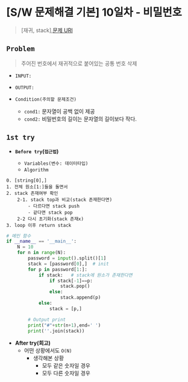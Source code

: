 # [S/W 문제해결 기본] 10일차 - 비밀번호

> [재귀, stack],[문제 URI](https://swexpertacademy.com/main/talk/solvingClub/problemView.do?solveclubId=AV6kld8aisgDFASb&contestProbId=AV14_DEKAJcCFAYD&probBoxId=AV6kld8aiskDFASb&type=PROBLEM&problemBoxTitle=%EC%82%BC%EC%84%B1%EC%8B%9C%ED%97%98%EB%8C%80%EB%B9%84+%EA%B8%B0%EB%B3%B8%EB%AC%B8%EC%A0%9C%EB%AA%A8%EC%9D%8C%28%EB%82%9C%EC%9D%B4%EB%8F%84+1~3%29&problemBoxCnt=15)

## `Problem`
> 주어진 번호에서 재귀적으로 붙어있는 공통 번호 삭제
- `INPUT:`
- `OUTPUT:`

- `Condition(주의할 문제조건)`
    - `cond1:` 문자열이 공백 없이 제공
    - `cond2:` 비밀번호의 길이는 문자열의 길이보다 작다.

## `1st try`
- **`Before try`(`접근법`)**

  - `Variables(변수: 데이터타입)`
  - `Algorithm`
```
0. [string[0],]
1. 전체 원소[1:]들을 돌면서
2. stack 존재여부 확인
    2-1. stack top과 비교(stack 존재한다면)
        - 다르다면 stack push
        - 같다면 stack pop
    2-2 다시 초기화(stack 존재x)
3. loop 이후 return stack
```  
```python
# 메인 함수
if __name__ == '__main__':
    N = 10
    for n in range(N):
        password = input().split()[1]
        stack = [password[0],]  # init
        for p in password[1:]:
            if stack:   # stack에 원소가 존재한다면
                if stack[-1]==p:
                    stack.pop()
                else:
                    stack.append(p)
            else:
                stack = [p,]

        # Output print
        print("#"+str(n+1),end=' ')
        print(''.join(stack))
```

- **After try(회고)**
    - 어떤 상황에서도 `O(N)`
        - 생각해본 상황
            - 모두 같은 숫자일 경우
            - 모두 다른 숫자일 경우